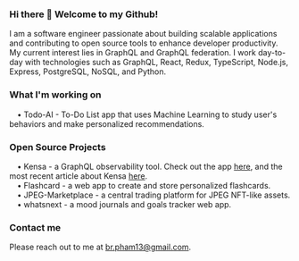 ### Hi there 👋 Welcome to my Github!

I am a software engineer passionate about building scalable applications and contributing to open source tools to enhance developer productivity. My current interest lies in GraphQL and GraphQL federation. I work day-to-day with technologies such as GraphQL, React, Redux, TypeScript, Node.js, Express, PostgreSQL, NoSQL, and Python.

### What I'm working on 

&emsp;• Todo-AI - To-Do List app that uses Machine Learning to study user's behaviors and make personalized recommendations.

### Open Source Projects
&emsp;• Kensa - a GraphQL observability tool. Check out the app <a href="https://github.com/oslabs-beta/Kensa">here</a>, and the most recent article about Kensa <a href="https://medium.com/@raygkim/kensa-8cdecfae73af">here</a>.
<br />
&emsp;• Flashcard - a web app to create and store personalized flashcards.
<br />
&emsp;• JPEG-Marketplace - a central trading platform for JPEG NFT-like assets.
<br />
&emsp;• whatsnext - a mood journals and goals tracker web app.
  
### Contact me

Please reach out to me at <a href="br.pham13@gmail.com">br.pham13@gmail.com</a>.

<!--
**brpham13/brpham13** is a ✨ _special_ ✨ repository because its `README.md` (this file) appears on your GitHub profile.

Here are some ideas to get you started:

- 🔭 I’m currently working on ...
- 🌱 I’m currently learning ...
- 👯 I’m looking to collaborate on ...
- 🤔 I’m looking for help with ...
- 💬 Ask me about ...
- 📫 How to reach me: ...
- 😄 Pronouns: ...
- ⚡ Fun fact: ...
-->
